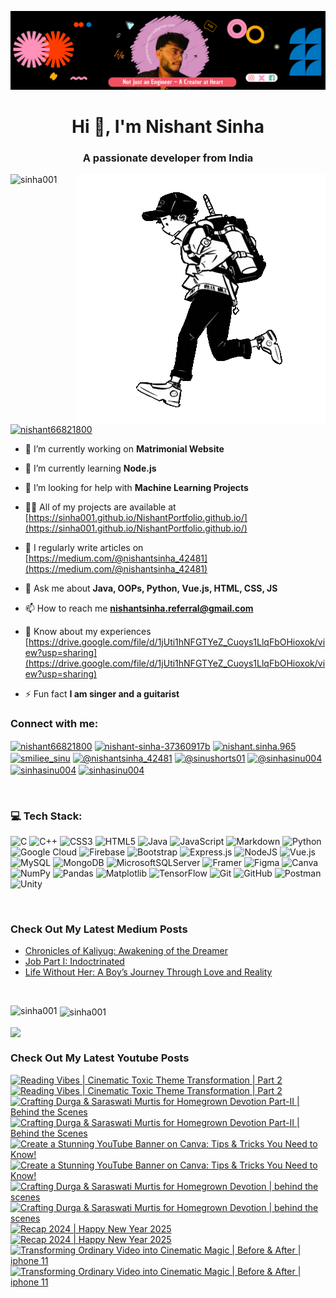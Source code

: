 [![MasterHead](head.png)](https://www.linkedin.com/in/nishant-sinha-37360917b/)


<h1 align="center">Hi 👋, I'm Nishant Sinha</h1>
<h3 align="center">A passionate developer from India</h3>

<img align="right" alt = "Coding" width = "400" src = "runner.gif">

<p align="left"> <img src="https://komarev.com/ghpvc/?username=sinha001&label=Profile%20views&color=0e75b6&style=flat" alt="sinha001" /> </p>


<p align="left"> <a href="https://twitter.com/nishant66821800" target="blank"><img src="https://img.shields.io/twitter/follow/nishant66821800?logo=twitter&style=for-the-badge" alt="nishant66821800" /></a> </p>

- 🔭 I’m currently working on **Matrimonial Website**

- 🌱 I’m currently learning **Node.js**

- 🤝 I’m looking for help with **Machine Learning Projects**

- 👨‍💻 All of my projects are available at [https://sinha001.github.io/NishantPortfolio.github.io/](https://sinha001.github.io/NishantPortfolio.github.io/)

- 📝 I regularly write articles on [https://medium.com/@nishantsinha_42481](https://medium.com/@nishantsinha_42481)

- 💬 Ask me about **Java, OOPs, Python, Vue.js, HTML, CSS, JS**

- 📫 How to reach me **nishantsinha.referral@gmail.com**

- 📄 Know about my experiences [https://drive.google.com/file/d/1jUti1hNFGTYeZ_Cuoys1LlqFbOHioxok/view?usp=sharing](https://drive.google.com/file/d/1jUti1hNFGTYeZ_Cuoys1LlqFbOHioxok/view?usp=sharing)

- ⚡ Fun fact **I am singer and a guitarist**



<h3 align="left">Connect with me:</h3>
<p align="left">
<a href="https://twitter.com/nishant66821800" target="blank"><img align="center" src="https://raw.githubusercontent.com/rahuldkjain/github-profile-readme-generator/master/src/images/icons/Social/twitter.svg" alt="nishant66821800" height="30" width="40" /></a>
<a href="https://linkedin.com/in/nishant-sinha-37360917b" target="blank"><img align="center" src="https://raw.githubusercontent.com/rahuldkjain/github-profile-readme-generator/master/src/images/icons/Social/linked-in-alt.svg" alt="nishant-sinha-37360917b" height="30" width="40" /></a>
<a href="https://fb.com/nishant.sinha.965" target="blank"><img align="center" src="https://raw.githubusercontent.com/rahuldkjain/github-profile-readme-generator/master/src/images/icons/Social/facebook.svg" alt="nishant.sinha.965" height="30" width="40" /></a>
<a href="https://instagram.com/smiliee_sinu" target="blank"><img align="center" src="https://raw.githubusercontent.com/rahuldkjain/github-profile-readme-generator/master/src/images/icons/Social/instagram.svg" alt="smiliee_sinu" height="30" width="40" /></a>
<a href="https://medium.com/@nishantsinha_42481" target="blank"><img align="center" src="https://raw.githubusercontent.com/rahuldkjain/github-profile-readme-generator/master/src/images/icons/Social/medium.svg" alt="@nishantsinha_42481" height="30" width="40" /></a>
<a href="https://www.youtube.com/@sinushorts01" target="blank"><img align="center" src="https://raw.githubusercontent.com/rahuldkjain/github-profile-readme-generator/master/src/images/icons/Social/youtube.svg" alt="@sinushorts01" height="30" width="40" /></a>
<a href="https://www.hackerrank.com/@sinhasinu004" target="blank"><img align="center" src="https://raw.githubusercontent.com/rahuldkjain/github-profile-readme-generator/master/src/images/icons/Social/hackerrank.svg" alt="@sinhasinu004" height="30" width="40" /></a>
<a href="https://www.leetcode.com/sinhasinu004" target="blank"><img align="center" src="https://raw.githubusercontent.com/rahuldkjain/github-profile-readme-generator/master/src/images/icons/Social/leet-code.svg" alt="sinhasinu004" height="30" width="40" /></a>
<a href="https://auth.geeksforgeeks.org/user/sinhasinu004" target="blank"><img align="center" src="https://raw.githubusercontent.com/rahuldkjain/github-profile-readme-generator/master/src/images/icons/Social/geeks-for-geeks.svg" alt="sinhasinu004" height="30" width="40" /></a>
</p>
<br/>

### 💻 Tech Stack:
![C](https://img.shields.io/badge/c-%2300599C.svg?style=for-the-badge&logo=c&logoColor=white) ![C++](https://img.shields.io/badge/c++-%2300599C.svg?style=for-the-badge&logo=c%2B%2B&logoColor=white) ![CSS3](https://img.shields.io/badge/css3-%231572B6.svg?style=for-the-badge&logo=css3&logoColor=white) ![HTML5](https://img.shields.io/badge/html5-%23E34F26.svg?style=for-the-badge&logo=html5&logoColor=white) ![Java](https://img.shields.io/badge/java-%23ED8B00.svg?style=for-the-badge&logo=openjdk&logoColor=white) ![JavaScript](https://img.shields.io/badge/javascript-%23323330.svg?style=for-the-badge&logo=javascript&logoColor=%23F7DF1E) ![Markdown](https://img.shields.io/badge/markdown-%23000000.svg?style=for-the-badge&logo=markdown&logoColor=white) ![Python](https://img.shields.io/badge/python-3670A0?style=for-the-badge&logo=python&logoColor=ffdd54) ![Google Cloud](https://img.shields.io/badge/GoogleCloud-%234285F4.svg?style=for-the-badge&logo=google-cloud&logoColor=white) ![Firebase](https://img.shields.io/badge/firebase-%23039BE5.svg?style=for-the-badge&logo=firebase) ![Bootstrap](https://img.shields.io/badge/bootstrap-%238511FA.svg?style=for-the-badge&logo=bootstrap&logoColor=white) ![Express.js](https://img.shields.io/badge/express.js-%23404d59.svg?style=for-the-badge&logo=express&logoColor=%2361DAFB) ![NodeJS](https://img.shields.io/badge/node.js-6DA55F?style=for-the-badge&logo=node.js&logoColor=white) ![Vue.js](https://img.shields.io/badge/vue.js-%2335495e.svg?style=for-the-badge&logo=vuedotjs&logoColor=%234FC08D) ![MySQL](https://img.shields.io/badge/mysql-4479A1.svg?style=for-the-badge&logo=mysql&logoColor=white) ![MongoDB](https://img.shields.io/badge/MongoDB-%234ea94b.svg?style=for-the-badge&logo=mongodb&logoColor=white) ![MicrosoftSQLServer](https://img.shields.io/badge/Microsoft%20SQL%20Server-CC2927?style=for-the-badge&logo=microsoft%20sql%20server&logoColor=white) ![Framer](https://img.shields.io/badge/Framer-black?style=for-the-badge&logo=framer&logoColor=blue) ![Figma](https://img.shields.io/badge/figma-%23F24E1E.svg?style=for-the-badge&logo=figma&logoColor=white) ![Canva](https://img.shields.io/badge/Canva-%2300C4CC.svg?style=for-the-badge&logo=Canva&logoColor=white) ![NumPy](https://img.shields.io/badge/numpy-%23013243.svg?style=for-the-badge&logo=numpy&logoColor=white) ![Pandas](https://img.shields.io/badge/pandas-%23150458.svg?style=for-the-badge&logo=pandas&logoColor=white) ![Matplotlib](https://img.shields.io/badge/Matplotlib-%23ffffff.svg?style=for-the-badge&logo=Matplotlib&logoColor=black) ![TensorFlow](https://img.shields.io/badge/TensorFlow-%23FF6F00.svg?style=for-the-badge&logo=TensorFlow&logoColor=white) ![Git](https://img.shields.io/badge/git-%23F05033.svg?style=for-the-badge&logo=git&logoColor=white) ![GitHub](https://img.shields.io/badge/github-%23121011.svg?style=for-the-badge&logo=github&logoColor=white) ![Postman](https://img.shields.io/badge/Postman-FF6C37?style=for-the-badge&logo=postman&logoColor=white) ![Unity](https://img.shields.io/badge/unity-%23000000.svg?style=for-the-badge&logo=unity&logoColor=white)

<br/>

### Check Out My Latest Medium Posts

<!-- BLOG-POST-LIST:START -->
- [Chronicles of Kaliyug: Awakening of the Dreamer](https://medium.com/@nishantsinha_42481/chronicles-of-kaliyug-awakening-of-the-dreamer-d237c4a12ab8?source=rss-2def36d1d9b5------2)
- [Job Part I: Indoctrinated](https://medium.com/@nishantsinha_42481/job-part-i-indoctrinated-0ed91957fb44?source=rss-2def36d1d9b5------2)
- [Life Without Her: A Boy’s Journey Through Love and Reality](https://medium.com/@nishantsinha_42481/life-without-her-a-boys-journey-through-love-and-reality-e2a9413a2dfc?source=rss-2def36d1d9b5------2)
<!-- BLOG-POST-LIST:END -->

<br/>

<p><img align="left" src="https://github-readme-stats.vercel.app/api/top-langs?username=sinha001&show_icons=true&theme=dark&locale=en&layout=compact" alt="sinha001" /></p>

<p>&nbsp;<img align="center" src="https://github-readme-stats.vercel.app/api?username=sinha001&show_icons=true&theme=dracula&locale=en" alt="sinha001" /></p>

<p><img align="center" src="https://github-readme-streak-stats.herokuapp.com/?user=sinha001&theme=dark&hide_border=false" /></p>

### Check Out My Latest Youtube Posts

<!-- BEGIN YOUTUBE-CARDS -->
[![Reading Vibes | Cinematic Toxic Theme Transformation | Part 2](https://ytcards.demolab.com/?id=f4cOm__DF_o&title=Reading+Vibes+%7C+Cinematic+Toxic+Theme+Transformation+%7C+Part+2&lang=en&timestamp=1736676903&background_color=%230d1117&title_color=%23ffffff&stats_color=%23dedede&max_title_lines=2&width=250&border_radius=5&duration=13 "Reading Vibes | Cinematic Toxic Theme Transformation | Part 2")](https://www.youtube.com/watch?v=f4cOm__DF_o#gh-dark-mode-only)[![Reading Vibes | Cinematic Toxic Theme Transformation | Part 2](https://ytcards.demolab.com/?id=f4cOm__DF_o&title=Reading+Vibes+%7C+Cinematic+Toxic+Theme+Transformation+%7C+Part+2&lang=en&timestamp=1736676903&background_color=%23ffffff&title_color=%2324292f&stats_color=%2357606a&max_title_lines=2&width=250&border_radius=5&duration=13 "Reading Vibes | Cinematic Toxic Theme Transformation | Part 2")](https://www.youtube.com/watch?v=f4cOm__DF_o#gh-light-mode-only)
[![Crafting Durga & Saraswati Murtis for Homegrown Devotion Part-II | Behind the Scenes](https://ytcards.demolab.com/?id=A7pasXn7n4c&title=Crafting+Durga+%26+Saraswati+Murtis+for+Homegrown+Devotion+Part-II+%7C+Behind+the+Scenes&lang=en&timestamp=1736420421&background_color=%230d1117&title_color=%23ffffff&stats_color=%23dedede&max_title_lines=2&width=250&border_radius=5&duration=24 "Crafting Durga & Saraswati Murtis for Homegrown Devotion Part-II | Behind the Scenes")](https://www.youtube.com/watch?v=A7pasXn7n4c#gh-dark-mode-only)[![Crafting Durga & Saraswati Murtis for Homegrown Devotion Part-II | Behind the Scenes](https://ytcards.demolab.com/?id=A7pasXn7n4c&title=Crafting+Durga+%26+Saraswati+Murtis+for+Homegrown+Devotion+Part-II+%7C+Behind+the+Scenes&lang=en&timestamp=1736420421&background_color=%23ffffff&title_color=%2324292f&stats_color=%2357606a&max_title_lines=2&width=250&border_radius=5&duration=24 "Crafting Durga & Saraswati Murtis for Homegrown Devotion Part-II | Behind the Scenes")](https://www.youtube.com/watch?v=A7pasXn7n4c#gh-light-mode-only)
[![Create a Stunning YouTube Banner on Canva: Tips & Tricks You Need to Know!](https://ytcards.demolab.com/?id=L9J1J-gtjXU&title=Create+a+Stunning+YouTube+Banner+on+Canva%3A+Tips+%26+Tricks+You+Need+to+Know%21&lang=en&timestamp=1736269206&background_color=%230d1117&title_color=%23ffffff&stats_color=%23dedede&max_title_lines=2&width=250&border_radius=5&duration=864 "Create a Stunning YouTube Banner on Canva: Tips & Tricks You Need to Know!")](https://www.youtube.com/watch?v=L9J1J-gtjXU#gh-dark-mode-only)[![Create a Stunning YouTube Banner on Canva: Tips & Tricks You Need to Know!](https://ytcards.demolab.com/?id=L9J1J-gtjXU&title=Create+a+Stunning+YouTube+Banner+on+Canva%3A+Tips+%26+Tricks+You+Need+to+Know%21&lang=en&timestamp=1736269206&background_color=%23ffffff&title_color=%2324292f&stats_color=%2357606a&max_title_lines=2&width=250&border_radius=5&duration=864 "Create a Stunning YouTube Banner on Canva: Tips & Tricks You Need to Know!")](https://www.youtube.com/watch?v=L9J1J-gtjXU#gh-light-mode-only)
[![Crafting Durga & Saraswati Murtis for Homegrown Devotion | behind the scenes](https://ytcards.demolab.com/?id=bklNi3Ywt6I&title=Crafting+Durga+%26+Saraswati+Murtis+for+Homegrown+Devotion+%7C+behind+the+scenes&lang=en&timestamp=1736161250&background_color=%230d1117&title_color=%23ffffff&stats_color=%23dedede&max_title_lines=2&width=250&border_radius=5&duration=24 "Crafting Durga & Saraswati Murtis for Homegrown Devotion | behind the scenes")](https://www.youtube.com/watch?v=bklNi3Ywt6I#gh-dark-mode-only)[![Crafting Durga & Saraswati Murtis for Homegrown Devotion | behind the scenes](https://ytcards.demolab.com/?id=bklNi3Ywt6I&title=Crafting+Durga+%26+Saraswati+Murtis+for+Homegrown+Devotion+%7C+behind+the+scenes&lang=en&timestamp=1736161250&background_color=%23ffffff&title_color=%2324292f&stats_color=%2357606a&max_title_lines=2&width=250&border_radius=5&duration=24 "Crafting Durga & Saraswati Murtis for Homegrown Devotion | behind the scenes")](https://www.youtube.com/watch?v=bklNi3Ywt6I#gh-light-mode-only)
[![Recap 2024 | Happy New Year 2025](https://ytcards.demolab.com/?id=KRhjq5yZSoc&title=Recap+2024+%7C+Happy+New+Year+2025&lang=en&timestamp=1735669500&background_color=%230d1117&title_color=%23ffffff&stats_color=%23dedede&max_title_lines=2&width=250&border_radius=5&duration=13 "Recap 2024 | Happy New Year 2025")](https://www.youtube.com/watch?v=KRhjq5yZSoc#gh-dark-mode-only)[![Recap 2024 | Happy New Year 2025](https://ytcards.demolab.com/?id=KRhjq5yZSoc&title=Recap+2024+%7C+Happy+New+Year+2025&lang=en&timestamp=1735669500&background_color=%23ffffff&title_color=%2324292f&stats_color=%2357606a&max_title_lines=2&width=250&border_radius=5&duration=13 "Recap 2024 | Happy New Year 2025")](https://www.youtube.com/watch?v=KRhjq5yZSoc#gh-light-mode-only)
[![Transforming Ordinary Video into Cinematic Magic | Before & After | iphone 11](https://ytcards.demolab.com/?id=fKaXEQkqYYQ&title=Transforming+Ordinary+Video+into+Cinematic+Magic+%7C+Before+%26+After+%7C+iphone+11&lang=en&timestamp=1735465644&background_color=%230d1117&title_color=%23ffffff&stats_color=%23dedede&max_title_lines=2&width=250&border_radius=5&duration=12 "Transforming Ordinary Video into Cinematic Magic | Before & After | iphone 11")](https://www.youtube.com/watch?v=fKaXEQkqYYQ#gh-dark-mode-only)[![Transforming Ordinary Video into Cinematic Magic | Before & After | iphone 11](https://ytcards.demolab.com/?id=fKaXEQkqYYQ&title=Transforming+Ordinary+Video+into+Cinematic+Magic+%7C+Before+%26+After+%7C+iphone+11&lang=en&timestamp=1735465644&background_color=%23ffffff&title_color=%2324292f&stats_color=%2357606a&max_title_lines=2&width=250&border_radius=5&duration=12 "Transforming Ordinary Video into Cinematic Magic | Before & After | iphone 11")](https://www.youtube.com/watch?v=fKaXEQkqYYQ#gh-light-mode-only)
<!-- END YOUTUBE-CARDS -->
